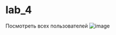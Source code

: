 # lab_4
Посмотреть всех пользователей
![image](https://github.com/qwerty090932/lab_4/assets/92616711/45b3810a-5349-4105-9097-211bfe056bdc)
